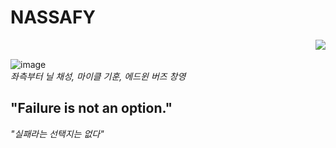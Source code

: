 # NASSAFY

<img src="https://user-images.githubusercontent.com/74912130/223696623-b5108e27-c57c-462b-a748-0c6dc9a17543.png" align="right">

<br>


![image](https://user-images.githubusercontent.com/74912130/222938840-24a3e5f6-b3f8-4833-acde-df459593b0a1.png) <br>
_좌측부터 닐 채성, 마이클 기훈, 에드윈 버즈 창영_

## "Failure is not an option."
_"실패라는 선택지는 없다"_
